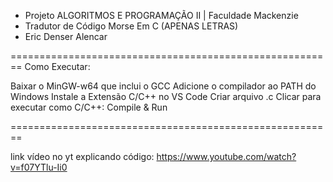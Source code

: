 - Projeto ALGORITMOS E PROGRAMAÇÃO II | Faculdade Mackenzie
- Tradutor de Código Morse Em C (APENAS LETRAS)
- Eric Denser Alencar 

========================================================
Como Executar:

Baixar o MinGW-w64 que inclui o GCC
Adicione o compilador ao PATH do Windows
Instale a Extensão C/C++ no VS Code
Criar arquivo .c
Clicar para executar como C/C++: Compile & Run

========================================================

link vídeo no yt explicando código:
https://www.youtube.com/watch?v=f07YTlu-Ii0
